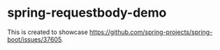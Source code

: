 # spring-requestbody-demo

This is created to showcase https://github.com/spring-projects/spring-boot/issues/37605.

